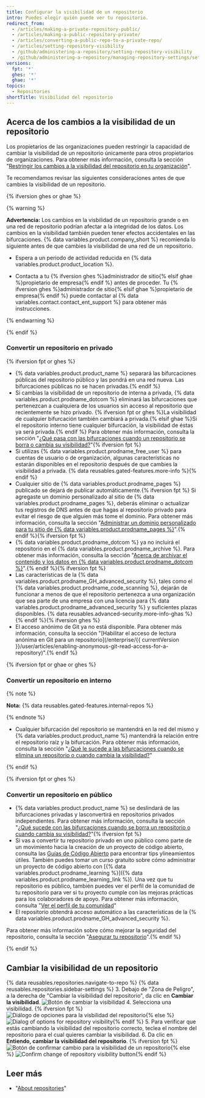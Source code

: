 ```yaml
---
title: Configurar la visibilidad de un repositorio
intro: Puedes elegir quién puede ver tu repositorio.
redirect_from:
  - /articles/making-a-private-repository-public/
  - /articles/making-a-public-repository-private/
  - /articles/converting-a-public-repo-to-a-private-repo/
  - /articles/setting-repository-visibility
  - /github/administering-a-repository/setting-repository-visibility
  - /github/administering-a-repository/managing-repository-settings/setting-repository-visibility
versions:
  fpt: '*'
  ghes: '*'
  ghae: '*'
topics:
  - Repositories
shortTitle: Visibilidad del repositorio
---
```


## Acerca de los cambios a la visibilidad de un repositorio

Los propietarios de las organizaciones pueden restringir la capacidad de cambiar la visibilidad de un repositorio únicamente para otros propietarios de organizaciones. Para obtener más información, consulta la sección "[Restringir los cambios a la visibilidad del repositorio en tu organización](/organizations/managing-organization-settings/restricting-repository-visibility-changes-in-your-organization)".

Te recomendamos revisar las siguientes consideraciones antes de que cambies la visibilidad de un repositorio.

{% ifversion ghes or ghae %}

{% warning %}

**Advertencia:** Los cambios en la visbilidad de un repositorio grande o en una red de repositorio podrían afectar a la integridad de los datos. Los cambios en la visibilidad también pueden tener efectos accidentales en las bifurcaciones. {% data variables.product.company_short %} recomienda lo siguiente antes de que cambies la visibilidad de una red de un repositorio.

- Espera a un periodo de actividad reducida en {% data variables.product.product_location %}.

- Contacta a tu {% ifversion ghes %}administrador de sitio{% elsif ghae %}propietario de empresa{% endif %} antes de proceder. Tu {% ifversion ghes %}administrador de sitio{% elsif ghae %}propietario de empresa{% endif %} puede contactar al {% data variables.contact.contact_ent_support %} para obtener más instrucciones.

{% endwarning %}

{% endif %}

### Convertir un repositorio en privado
{% ifversion fpt or ghes %}
* {% data variables.product.product_name %} separará las bifurcaciones públicas del repositorio público y las pondrá en una red nueva. Las bifurcaciones públicas no se hacen privadas.{% endif %}
* Si cambias la visibilidad de un repositorio de interna a privada, {% data variables.product.prodname_dotcom %} eliminará las bifurcaciones que pertenezcan a cualquiera de los usuarios sin acceso al repositorio que recientemente se hizo privado. {% ifversion fpt or ghes %}La visibilidad de cualquier bifurcación también cambiará a privada.{% elsif ghae %}Si el repositorio interno tiene cualquier bifurcación, la visibilidad de éstas ya será privada.{% endif %} Para obtener más información, consulta la sección "[¿Qué pasa con las bifurcaciones cuando un repositorio se borra o cambia su visibilidad?](/articles/what-happens-to-forks-when-a-repository-is-deleted-or-changes-visibility)"{% ifversion fpt %}
* Si utilizas {% data variables.product.prodname_free_user %} para cuentas de usuario o de organización, algunas características no estarán disponibles en el repositorio después de que cambies la visibilidad a privada. {% data reusables.gated-features.more-info %}{% endif %}
* Cualquier sitio de {% data variables.product.prodname_pages %} publicado se dejará de publicar automáticamente.{% ifversion fpt %} Si agregaste un dominio personalizado al sitio de {% data variables.product.prodname_pages %}, deberás eliminar o actualizar tus registros de DNS antes de que hagas al repositorio privado para evitar el riesgo de que alguien más tome el dominio. Para obtener más información, consulta la sección "[Administrar un dominio personalizado para tu sitio de {% data variables.product.prodname_pages %}](/articles/managing-a-custom-domain-for-your-github-pages-site)".{% endif %}{% ifversion fpt %}
* {% data variables.product.prodname_dotcom %} ya no incluirá el repositorio en el {% data variables.product.prodname_archive %}. Para obtener más información, consulta la sección "[Acerca de archivar el contenido y los datos en {% data variables.product.prodname_dotcom %}](/github/creating-cloning-and-archiving-repositories/about-archiving-content-and-data-on-github#about-the-github-archive-program)".{% endif %}{% ifversion fpt %}
* Las características de la {% data variables.product.prodname_GH_advanced_security %}, tales como el {% data variables.product.prodname_code_scanning %}, dejarán de funcionar a menos de que el repositorio pertenezca a una organización que sea parte de una empresa con una licencia para {% data variables.product.prodname_advanced_security %} y suficientes plazas disponibles. {% data reusables.advanced-security.more-info-ghas %}{% endif %}{% ifversion ghes %}
* El acceso anónimo de Git ya no está disponible. Para obtener más información, consulta la sección "[Habilitar el acceso de lectura anónima en Git para un repositorio](/enterprise/{{ currentVersion }}/user/articles/enabling-anonymous-git-read-access-for-a-repository)".{% endif %}

{% ifversion fpt or ghae or ghes %}

### Convertir un repositorio en interno

{% note %}

**Nota:** {% data reusables.gated-features.internal-repos %}

{% endnote %}

* Cualquier bifurcación del repositorio se mantendrá en la red del mismo y {% data variables.product.product_name %} mantendrá la relación entre el repositorio raíz y la bifurcación. Para obtener más información, consulta la sección "[¿Qué le sucede a las bifurcaciones cuando se elimina un repositorio o cuando cambia la visibilidad?](/articles/what-happens-to-forks-when-a-repository-is-deleted-or-changes-visibility)"

{% endif %}

{% ifversion fpt or ghes %}

### Convertir un repositorio en público

* {% data variables.product.product_name %} se deslindará de las bifurcaciones privadas y lasconvertirá en repositorios privados independientes. Para obtener más información, consulta la sección "[¿Qué sucede con las bifurcaciones cuando se borra un repositorio o cuando cambia su visibilidad?](/articles/what-happens-to-forks-when-a-repository-is-deleted-or-changes-visibility#changing-a-private-repository-to-a-public-repository)"{% ifversion fpt %}
* Si vas a convertir tu repositorio privado en uno público como parte de un movimiento hacia la creación de un proyecto de código abierto, consulta las [Guías de Código Abierto](http://opensource.guide) para encontrar tips ylineamientos útiles. También puedes tomar un curso gratuito sobre cómo administrar un proyecto de código abierto con [{% data variables.product.prodname_learning %}]({% data variables.product.prodname_learning_link %}). Una vez que tu repositorio es público, también puedes ver el perfil de la comunidad de tu repositorio para ver si tu proyecto cumple con las mejoras prácticas para los colaboradores de apoyo. Para obtener más información, consulta "[Ver el perfil de tu comunidad](/articles/viewing-your-community-profile)"
* El repositorio obtendrá acceso automático a las características de la {% data variables.product.prodname_GH_advanced_security %}.

Para obtener más información sobre cómo mejorar la seguridad del repositorio, consulta la sección "[Asegurar tu repositorio](/code-security/getting-started/securing-your-repository)".{% endif %}

{% endif %}

## Cambiar la visibilidad de un repositorio

{% data reusables.repositories.navigate-to-repo %}
{% data reusables.repositories.sidebar-settings %}
3. Debajo de "Zona de Peligro", a la derecha de "Cambiar la visibilidad del repositorio", da clic en **Cambiar la visibilidad**. ![Botón de cambiar la visibilidad](/assets/images/help/repository/repo-change-vis.png)
4. Selecciona una visibilidad.
{% ifversion fpt %}
   ![Diálogo de opciones para la visbilidad del repositorio](/assets/images/help/repository/repo-change-select.png){% else %}
![Dialog of options for repository visibility](/assets/images/enterprise/repos/repo-change-select.png){% endif %}
5. Para verificar que estás cambiando la visibilidad del repositorio correcto, teclea el nombre del repositorio para el cual quieres cambiar la visibilidad.
6. Da clic en **Entiendo, cambiar la visibilidad del repositorio**.
{% ifversion fpt %}
   ![Botón de confirmar cambio para la visibilidad de un repositorio](/assets/images/help/repository/repo-change-confirm.png){% else %}
![Confirm change of repository visibility button](/assets/images/enterprise/repos/repo-change-confirm.png){% endif %}


## Leer más
- "[About repositories](/repositories/creating-and-managing-repositories/about-repositories#about-repository-visibility)"

